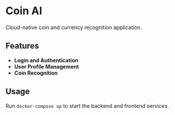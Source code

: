 # Coin AI
Cloud-native coin and currency recognition application.

## Features
- **Login and Authentication**
- **User Profile Management**
- **Coin Recognition**

## Usage
Run `docker-compose up` to start the backend and frontend services.
